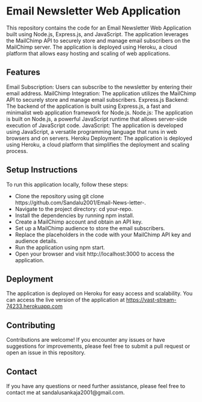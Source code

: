 <h1>Email Newsletter Web Application</h1>

This repository contains the code for an Email Newsletter Web Application built using Node.js, Express.js, and JavaScript. The application leverages the MailChimp API to securely store and manage email subscribers on the MailChimp server. The application is deployed using Heroku, a cloud platform that allows easy hosting and scaling of web applications.

<h2>Features</h2>

Email Subscription: Users can subscribe to the newsletter by entering their email address.
MailChimp Integration: The application utilizes the MailChimp API to securely store and manage email subscribers.
Express.js Backend: The backend of the application is built using Express.js, a fast and minimalist web application framework for Node.js.
Node.js: The application is built on Node.js, a powerful JavaScript runtime that allows server-side execution of JavaScript code.
JavaScript: The application is developed using JavaScript, a versatile programming language that runs in web browsers and on servers.
Heroku Deployment: The application is deployed using Heroku, a cloud platform that simplifies the deployment and scaling process.

<h2>Setup Instructions</h2>

To run this application locally, follow these steps:
<ul>
  <li>Clone the repository using git clone https://github.com/Sandalu2001/Email-News-letter-.
</li>
  <li>Navigate to the project directory: cd your-repo.
</li>
  <li>Install the dependencies by running npm install.
</li>
  <li>Create a MailChimp account and obtain an API key.
</li>
  <li>Set up a MailChimp audience to store the email subscribers.
</li>
  <li>Replace the placeholders in the code with your MailChimp API key and audience details.
</li>
  <li>Run the application using npm start.
</li>
  <li>Open your browser and visit http://localhost:3000 to access the application.
</li>
</ul>

<h2>Deployment</h2>

The application is deployed on Heroku for easy access and scalability. You can access the live version of the application at https://vast-stream-74233.herokuapp.com

<h2>Contributing</h2>
Contributions are welcome! If you encounter any issues or have suggestions for improvements, please feel free to submit a pull request or open an issue in this repository.

<h2>Contact</h2>
If you have any questions or need further assistance, please feel free to contact me at <email>sandalusankaja2001@gmail.com</email>.
